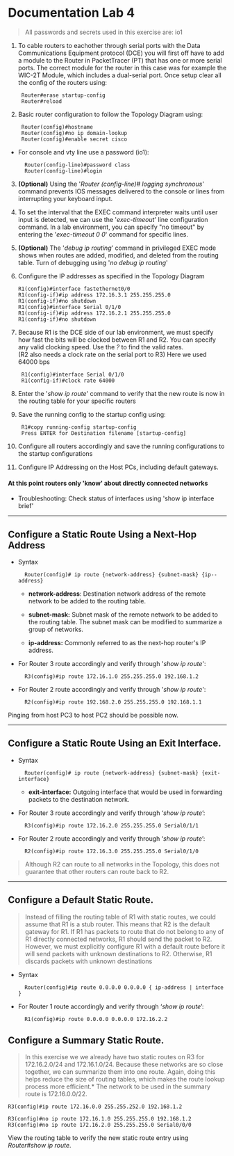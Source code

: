 
# Documentation Lab 4

> All passwords and secrets used in this exercise are: io1

1. To cable routers to eachother through serial ports with the Data Communications Equipment protocol (DCE) you will first off have to add a module to the Router in PacketTracer (PT) that has one or more serial ports.
The correct module for the router in this case was for example the WIC-2T Module, which includes a  dual-serial port.
Once setup clear all the config of the routers using:

		Router#erase startup-config
		Router#reload

2. Basic router configuration to follow the Topology Diagram using:

		Router(config)#hostname
		Router(config)#no ip domain-lookup
		Router(config)#enable secret cisco

* For console and vty line use a password (io1):
	
		Router(config-line)#password class
		Router(config-line)#login

3. **(Optional)** Using the '*Router (config-line)# logging synchronous*' command prevents IOS messages delivered to the console or lines from interrupting your keyboard input.

4. To set the interval that the EXEC command interpreter waits until user input is detected, we can use the '*exec-­timeout*' line configuration command.  In a lab environment, you can specify "no timeout" by entering the '*exec-­timeout 0 0*' command for specific lines.

5. **(Optional)** The '*debug ip routing*' command in privileged EXEC mode shows when routes are added, modified, and deleted from the routing table. Turn of debugging using '*no debug ip routing*'

6.  Configure the IP addresses as specified in the Topology Diagram

		R1(config)#interface fastethernet0/0
		R1(config-­if)#ip address 172.16.3.1 255.255.255.0
		R1(config-­if)#no shutdown
		R1(config)#interface Serial 0/1/0
		R1(config-­if)#ip address 172.16.2.1 255.255.255.0
		R1(config-­if)#no shutdown

7. Because R1 is the DCE side of our lab environment, we must specify how fast the bits will be clocked between R1 and R2. You can specify any valid clocking speed. Use the *?* to find the valid rates.  
(R2 also needs a clock rate on the serial port to R3)
Here we used 64000 bps

		R1(config)#interface Serial 0/1/0
		R1(config-­if)#clock rate 64000

8. Enter the '*show ip route*' command to verify that the new route is now in the routing table for your specific routers

9. Save the running config to the startup config using:

		R1#copy running-config startup-config
		Press ENTER for Destination filename [startup-config]

11. Configure all routers accordingly and save the running configurations to the startup configurations 

12. Configure IP Addressing on the Host PCs, including default gateways.

#### At this point routers only 'know' about directly connected networks
 * Troubleshooting: Check status of interfaces using 'show ip interface brief'
	 


----------


## Configure a Static Route Using a Next-Hop Address

* Syntax

		Router(config)# ip route {network-­address} {subnet-­mask} {ip-­address}
	* **network-­address**: Destination network address of the remote network to be added to the routing table.

	* **subnet-­mask:** Subnet mask of the remote network to be added to the routing table. The subnet mask can be modified to summarize a group of networks.

	* **ip-­address:** Commonly referred to as the next-hop router's IP address.
* For Router 3 route accordingly and  verify through '*show ip route*':
			
		R3(config)#ip route 172.16.1.0 255.255.255.0 192.168.1.2
* For Router 2 route accordingly and  verify through '*show ip route*':

		R2(config)#ip route 192.168.2.0 255.255.255.0 192.168.1.1
Pinging from host PC3 to host PC2 should be possible now.


----------


## Configure a Static Route Using an Exit Interface.

* Syntax

		Router(config)# ip route {network-­address} {subnet-­mask} {exit-interface}

	* **exit-interface:** Outgoing interface that would be used in forwarding packets to the
destination network.

* For Router 3 route accordingly and verify through ‘_show ip route_’:

		R3(config)#ip route 172.16.2.0 255.255.255.0 Serial0/1/1
* For Router 2 route accordingly and verify through ‘_show ip route_’:

		R2(config)#ip route 172.16.3.0 255.255.255.0 Serial0/1/0

>Although R2 can route to all networks in the Topology, this does not guarantee that other routers can
route back to R2.
----------

## Configure a Default Static Route.

>Instead of filling the routing table of R1 with static routes, we could assume that R1 is a stub router. This
means that R2 is the default gateway for R1. If R1 has packets to route that do not belong to any of R1
directly connected networks, R1 should send the packet to R2. However, we must explicitly configure R1
with a default route before it will send packets with unknown destinations to R2. Otherwise, R1 discards
packets with unknown destinations

* Syntax
		
		Router(config)#ip route 0.0.0.0 0.0.0.0 { ip-­address | interface }

* For Router 1 route accordingly and verify through ‘*show ip route*’:
		
		R1(config)#ip route 0.0.0.0 0.0.0.0 172.16.2.2

## Configure a Summary Static Route.

>In this exercise we we already have two static routes on R3 for 172.16.2.0/24 and 172.16.1.0/24. Because these networks are so close together, we can summarize them into one route. Again, doing this helps reduce the size of routing tables, which makes the route lookup process more efficient.*
The network to be used in the summary route is 172.16.0.0/22.

	R3(config)#ip route 172.16.0.0 255.255.252.0 192.168.1.2
	
	R3(config)#no ip route 172.16.1.0 255.255.255.0 192.168.1.2
	R3(config)#no ip route 172.16.2.0 255.255.255.0 Serial0/0/0

View the routing table to verify the new static route entry using *Router#show ip route*.

